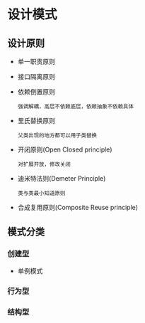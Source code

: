 # 设计模式
## 设计原则
- 单一职责原则
- 接口隔离原则
- 依赖倒置原则

    `强调解耦，高层不依赖底层，依赖抽象不依赖具体`
    
- 里氏替换原则

    `父类出现的地方都可以用子类替换`

- 开闭原则(Open Closed principle)

    `对扩展开放，修改关闭`

- 迪米特法则(Demeter Principle)

    `类与类最小知道原则`
    
- 合成复用原则(Composite Reuse principle)

## 模式分类
### 创建型
- 单例模式
### 行为型
### 结构型
